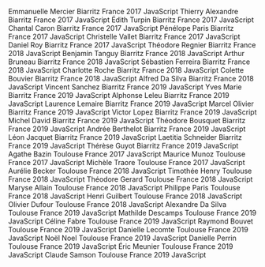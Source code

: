 Emmanuelle	Mercier	Biarritz	France	2017	JavaScript
Thierry	Alexandre	Biarritz	France	2017	JavaScript
Édith	Turpin	Biarritz	France	2017	JavaScript
Chantal	Caron	Biarritz	France	2017	JavaScript
Pénélope	Paris	Biarritz	France	2017	JavaScript
Christelle	Vallet	Biarritz	France	2017	JavaScript
Daniel	Roy	Biarritz	France	2017	JavaScript
Théodore	Regnier	Biarritz	France	2018	JavaScript
Benjamin	Tanguy	Biarritz	France	2018	JavaScript
Arthur	Bruneau	Biarritz	France	2018	JavaScript
Sébastien	Ferreira	Biarritz	France	2018	JavaScript
Charlotte	Roche	Biarritz	France	2018	JavaScript
Colette	Bouvier	Biarritz	France	2018	JavaScript
Alfred	Da Silva	Biarritz	France	2018	JavaScript
Vincent	Sanchez	Biarritz	France	2019	JavaScript
Yves	Marie	Biarritz	France	2019	JavaScript
Alphonse	Leleu	Biarritz	France	2019	JavaScript
Laurence	Lemaire	Biarritz	France	2019	JavaScript
Marcel	Olivier	Biarritz	France	2019	JavaScript
Victor	Lopez	Biarritz	France	2019	JavaScript
Michel	David	Biarritz	France	2019	JavaScript
Théodore	Bousquet	Biarritz	France	2019	JavaScript
Andrée	Berthelot	Biarritz	France	2019	JavaScript
Léon	Jacquet	Biarritz	France	2019	JavaScript
Laetitia	Schneider	Biarritz	France	2019	JavaScript
Thérèse	Guyot	Biarritz	France	2019	JavaScript
Agathe	Bazin	Toulouse	France	2017	JavaScript
Maurice	Munoz	Toulouse	France	2017	JavaScript
Michèle	Traore	Toulouse	France	2017	JavaScript
Aurélie	Becker	Toulouse	France	2018	JavaScript
Timothée	Henry	Toulouse	France	2018	JavaScript
Théodore	Gerard	Toulouse	France	2018	JavaScript
Maryse	Allain	Toulouse	France	2018	JavaScript
Philippe	Paris	Toulouse	France	2018	JavaScript
Henri	Guilbert	Toulouse	France	2018	JavaScript
Olivier	Dufour	Toulouse	France	2018	JavaScript
Alexandre	Da Silva	Toulouse	France	2019	JavaScript
Mathilde	Descamps	Toulouse	France	2019	JavaScript
Céline	Fabre	Toulouse	France	2019	JavaScript
Raymond	Bouvet	Toulouse	France	2019	JavaScript
Danielle	Lecomte	Toulouse	France	2019	JavaScript
Noël	Noel	Toulouse	France	2019	JavaScript
Danielle	Perrin	Toulouse	France	2019	JavaScript
Éric	Meunier	Toulouse	France	2019	JavaScript
Claude	Samson	Toulouse	France	2019	JavaScript
